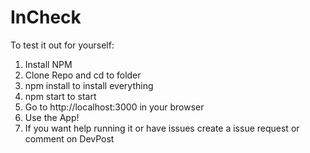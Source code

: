 # InCheck

To test it out for yourself:

1. Install NPM
2. Clone Repo and cd to folder
3. npm install to install everything
4. npm start to start
5. Go to http://localhost:3000 in your browser
6. Use the App!
7. If you want help running it or have issues create a issue request or comment on DevPost
